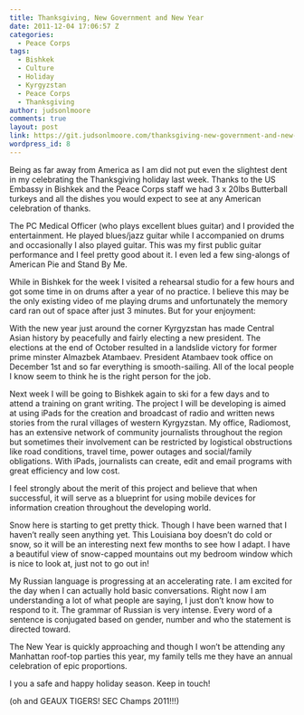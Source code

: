 ```yaml
---
title: Thanksgiving, New Government and New Year
date: 2011-12-04 17:06:57 Z
categories:
  - Peace Corps
tags:
  - Bishkek
  - Culture
  - Holiday
  - Kyrgyzstan
  - Peace Corps
  - Thanksgiving
author: judsonlmoore
comments: true
layout: post
link: https://git.judsonlmoore.com/thanksgiving-new-government-and-new-year/
wordpress_id: 8
---
```


Being as far away from America as I am did not put even the slightest dent in my celebrating the Thanksgiving holiday last week. Thanks to the US Embassy in Bishkek and the Peace Corps staff we had 3 x 20lbs Butterball turkeys and all the dishes you would expect to see at any American celebration of thanks.

The PC Medical Officer (who plays excellent blues guitar) and I provided the entertainment. He played blues/jazz guitar while I accompanied on drums and occasionally I also played guitar. This was my first public guitar performance and I feel pretty good about it. I even led a few sing-alongs of American Pie and Stand By Me.

While in Bishkek for the week I visited a rehearsal studio for a few hours and got some time in on drums after a year of no practice. I believe this may be the only existing video of me playing drums and unfortunately the memory card ran out of space after just 3 minutes. But for your enjoyment:

With the new year just around the corner Kyrgyzstan has made Central Asian history by peacefully and fairly electing a new president. The elections at the end of October resulted in a landslide victory for former prime minster Almazbek Atambaev. President Atambaev took office on December 1st and so far everything is smooth-sailing. All of the local people I know seem to think he is the right person for the job.

Next week I will be going to Bishkek again to ski for a few days and to attend a training on grant writing. The project I will be developing is aimed at using iPads for the creation and broadcast of radio and written news stories from the rural villages of western Kyrgyzstan. My office, Radiomost, has an extensive network of community journalists throughout the region but sometimes their involvement can be restricted by logistical obstructions like road conditions, travel time, power outages and social/family obligations. With iPads, journalists can create, edit and email programs with great efficiency and low cost.

I feel strongly about the merit of this project and believe that when successful, it will serve as a blueprint for using mobile devices for information creation throughout the developing world.

Snow here is starting to get pretty thick. Though I have been warned that I haven’t really seen anything yet. This Louisiana boy doesn’t do cold or snow, so it will be an interesting next few months to see how I adapt. I have a beautiful view of snow-capped mountains out my bedroom window which is nice to look at, just not to go out in!

My Russian language is progressing at an accelerating rate. I am excited for the day when I can actually hold basic conversations. Right now I am understanding a lot of what people are saying, I just don’t know how to respond to it. The grammar of Russian is very intense. Every word of a sentence is conjugated based on gender, number and who the statement is directed toward.

The New Year is quickly approaching and though I won’t be attending any Manhattan roof-top parties this year, my family tells me they have an annual celebration of epic proportions.

I you a safe and happy holiday season. Keep in touch!

(oh and GEAUX TIGERS! SEC Champs 2011!!!)
